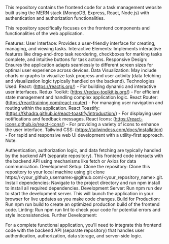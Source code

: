 This repository contains the frontend code for a task management website built using the MERN stack (MongoDB, Express, React, Node.js) with authentication and authorization functionalities.

This repository specifically focuses on the frontend components and functionalities of the web application.

Features:
User Interface: Provides a user-friendly interface for creating, managing, and viewing tasks.
Interactive Elements: Implements interactive features like drag-and-drop task reordering, checkboxes for marking tasks complete, and intuitive buttons for task actions.
Responsive Design: Ensures the application adapts seamlessly to different screen sizes for optimal user experience across devices.
Data Visualization: May include charts or graphs to visualize task progress and user activity (data fetching and visualization logic typically handled on the backend).
Technologies Used:
React: (https://reactjs.org/) - For building dynamic and interactive user interfaces.
Redux Toolkit: (https://redux-toolkit.js.org/) - For efficient state management and handling complex application logic.
React Router: (https://reacttraining.com/react-router) - For managing user navigation and routing within the application.
React Toastify: (https://fkhadra.github.io/react-toastify/introduction/) - For displaying user notifications and feedback messages.
React Icons: (https://react-icons.github.io/react-icons/) - For providing a variety of icons to enhance the user interface.
Tailwind CSS: (https://tailwindcss.com/docs/installation) - For rapid and responsive web UI development with a utility-first approach.
Note:

Authentication, authorization logic, and data fetching are typically handled by the backend API (separate repository).
This frontend code interacts with the backend API using mechanisms like fetch or Axios for data communication.
Development Setup:
Clone the repository: Clone this repository to your local machine using git clone https://<your_github_username>@github.com/<your_repository_name>.git.
Install dependencies: Navigate to the project directory and run npm install to install all required dependencies.
Development Server: Run npm run dev to start the development server. This will launch the application in your browser for live updates as you make code changes.
Build for Production: Run npm run build to create an optimized production build of the frontend code.
Linting: Run npm run lint to check your code for potential errors and style inconsistencies.
Further Development:

For a complete functional application, you'll need to integrate this frontend code with the backend API (separate repository) that handles user authentication, authorization, data storage, and server-side logic.

